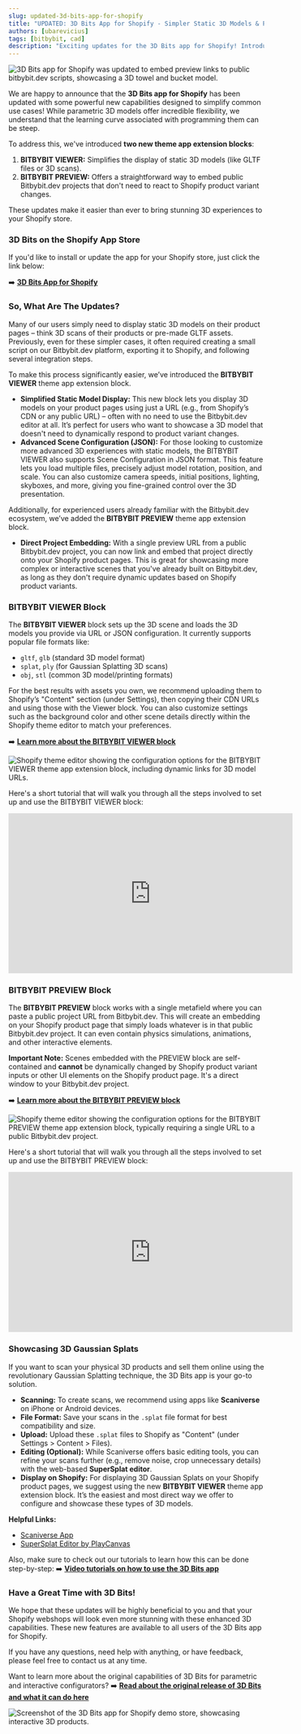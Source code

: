 ```yaml
---
slug: updated-3d-bits-app-for-shopify
title: "UPDATED: 3D Bits App for Shopify - Simpler Static 3D Models & Project Embedding!"
authors: [ubarevicius]
tags: [bitbybit, cad]
description: "Exciting updates for the 3D Bits app for Shopify! Introducing new capabilities for simpler use cases, including easier static 3D model display and direct embedding of public Bitbybit.dev projects."
---
```


![3D Bits app for Shopify was updated to embed preview links to public bitbybit.dev scripts, showcasing a 3D towel and bucket model.](https://ik.imagekit.io/bitbybit/app/assets/start/shopify/bitbybit-embed-towel-bucket.jpeg "3D Bits app for Shopify was updated to embed preview links to public bitbybit.dev scripts")

We are happy to announce that the **3D Bits app for Shopify** has been updated with some powerful new capabilities designed to simplify common use cases! While parametric 3D models offer incredible flexibility, we understand that the learning curve associated with programming them can be steep.

<!--truncate-->

To address this, we've introduced **two new theme app extension blocks**:
1.  **BITBYBIT VIEWER:** Simplifies the display of static 3D models (like GLTF files or 3D scans).
2.  **BITBYBIT PREVIEW:** Offers a straightforward way to embed public Bitbybit.dev projects that don't need to react to Shopify product variant changes.

These updates make it easier than ever to bring stunning 3D experiences to your Shopify store.


### 3D Bits on the Shopify App Store

If you'd like to install or update the app for your Shopify store, just click the link below:

➡️ **[3D Bits App for Shopify](https://apps.shopify.com/3d-bits-1)**

### So, What Are The Updates?

Many of our users simply need to display static 3D models on their product pages – think 3D scans of their products or pre-made GLTF assets. Previously, even for these simpler cases, it often required creating a small script on our Bitbybit.dev platform, exporting it to Shopify, and following several integration steps.

To make this process significantly easier, we’ve introduced the **BITBYBIT VIEWER** theme app extension block.
*   **Simplified Static Model Display:** This new block lets you display 3D models on your product pages using just a URL (e.g., from Shopify’s CDN or any public URL) – often with no need to use the Bitbybit.dev editor at all. It’s perfect for users who want to showcase a 3D model that doesn't need to dynamically respond to product variant changes.
*   **Advanced Scene Configuration (JSON):** For those looking to customize more advanced 3D experiences with static models, the BITBYBIT VIEWER also supports Scene Configuration in JSON format. This feature lets you load multiple files, precisely adjust model rotation, position, and scale. You can also customize camera speeds, initial positions, lighting, skyboxes, and more, giving you fine-grained control over the 3D presentation.

Additionally, for experienced users already familiar with the Bitbybit.dev ecosystem, we’ve added the **BITBYBIT PREVIEW** theme app extension block.
*   **Direct Project Embedding:** With a single preview URL from a public Bitbybit.dev project, you can now link and embed that project directly onto your Shopify product pages. This is great for showcasing more complex or interactive scenes that you've already built on Bitbybit.dev, as long as they don't require dynamic updates based on Shopify product variants.

### BITBYBIT VIEWER Block

The **BITBYBIT VIEWER** block sets up the 3D scene and loads the 3D models you provide via URL or JSON configuration. It currently supports popular file formats like:
*   `gltf`, `glb` (standard 3D model format)
*   `splat`, `ply` (for Gaussian Splatting 3D scans)
*   `obj`, `stl` (common 3D model/printing formats)

For the best results with assets you own, we recommend uploading them to Shopify’s "Content" section (under Settings), then copying their CDN URLs and using those with the Viewer block. You can also customize settings such as the background color and other scene details directly within the Shopify theme editor to match your preferences.

➡️ **[Learn more about the BITBYBIT VIEWER block](/learn/3d-bits/theme-app-extensions/bitbybit-viewer)**

![Shopify theme editor showing the configuration options for the BITBYBIT VIEWER theme app extension block, including dynamic links for 3D model URLs.](https://ik.imagekit.io/bitbybit/app/assets/start/shopify/3d-bits-bitbybit-viewer-theme-app-extension-configuration-dynamic-links.jpeg "This is how VIEWER theme app extension block looks like on admin panel of Shopify product template")

Here's a short tutorial that will walk you through all the steps involved to set up and use the BITBYBIT VIEWER block:

<div class="responsive-video-container">
<iframe width="560" height="315" src="https://www.youtube.com/embed/FcvQAVE1tDc" title="3D Bits App For Shopify - Tutorial Explains How To Use 3D Bits App For Shopify With BITBYBIT VIEWER Theme App Extension Block" frameborder="0" allow="accelerometer; clipboard-write; encrypted-media; gyroscope; picture-in-picture; web-share" allowfullscreen></iframe>
</div>

### BITBYBIT PREVIEW Block

The **BITBYBIT PREVIEW** block works with a single metafield where you can paste a public project URL from Bitbybit.dev. This will create an embedding on your Shopify product page that simply loads whatever is in that public Bitbybit.dev project. It can even contain physics simulations, animations, and other interactive elements.

**Important Note:** Scenes embedded with the PREVIEW block are self-contained and **cannot** be dynamically changed by Shopify product variant inputs or other UI elements on the Shopify product page. It's a direct window to your Bitbybit.dev project.

➡️ **[Learn more about the BITBYBIT PREVIEW block](/learn/3d-bits/theme-app-extensions/bitbybit-preview)**

![Shopify theme editor showing the configuration options for the BITBYBIT PREVIEW theme app extension block, typically requiring a single URL to a public Bitbybit.dev project.](https://ik.imagekit.io/bitbybit/app/assets/start/shopify/bitbybit-preview-block.jpeg "This is how PREVIEW theme app extension block looks like on admin panel of Shopify product template")

Here's a short tutorial that will walk you through all the steps involved to set up and use the BITBYBIT PREVIEW block:

<div class="responsive-video-container">
<iframe width="560" height="315" src="https://www.youtube.com/embed/xU5seV1NQ5o" title="3D Bits App For Shopify - Tutorial Explains How To Use 3D Bits App For Shopify With BITBYBIT PREVIEW Theme App Extension Block" frameborder="0" allow="accelerometer; clipboard-write; encrypted-media; gyroscope; picture-in-picture; web-share" allowfullscreen></iframe>
</div>

### Showcasing 3D Gaussian Splats

If you want to scan your physical 3D products and sell them online using the revolutionary Gaussian Splatting technique, the 3D Bits app is your go-to solution.
*   **Scanning:** To create scans, we recommend using apps like **Scaniverse** on iPhone or Android devices.
*   **File Format:** Save your scans in the `.splat` file format for best compatibility and size.
*   **Upload:** Upload these `.splat` files to Shopify as "Content" (under Settings > Content > Files).
*   **Editing (Optional):** While Scaniverse offers basic editing tools, you can refine your scans further (e.g., remove noise, crop unnecessary details) with the web-based **SuperSplat editor**.
*   **Display on Shopify:** For displaying 3D Gaussian Splats on your Shopify product pages, we suggest using the new **BITBYBIT VIEWER** theme app extension block. It’s the easiest and most direct way we offer to configure and showcase these types of 3D models.

**Helpful Links:**
*   [Scaniverse App](https://scaniverse.com)
*   [SuperSplat Editor by PlayCanvas](https://playcanvas.com/supersplat/editor/)

Also, make sure to check out our tutorials to learn how this can be done step-by-step:
➡️ **[Video tutorials on how to use the 3D Bits app](/learn/3d-bits/intro)**

### Have a Great Time with 3D Bits!

We hope that these updates will be highly beneficial to you and that your Shopify webshops will look even more stunning with these enhanced 3D capabilities. These new features are available to all users of the 3D Bits app for Shopify.

If you have any questions, need help with anything, or have feedback, please feel free to contact us at any time.

Want to learn more about the original capabilities of 3D Bits for parametric and interactive configurators?
➡️ **[Read about the original release of 3D Bits and what it can do here](/blog/3d-bits-app-for-shopify)**

![Screenshot of the 3D Bits app for Shopify demo store, showcasing interactive 3D products.](https://ik.imagekit.io/bitbybit/app/assets/blog/3d-bits-app-for-shopify/3d-bits-app-for-shopify-demo-store-picture.jpeg "3D Bits app for Shopify demo store")